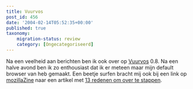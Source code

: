 ```yaml
---
title: Vuurvos
post_id: 456
date: '2004-02-14T05:52:35+00:00'
published: true
taxonomy:
    migration-status: review
    category: [Ongecategoriseerd]
---
```

Na een veelheid aan berichten ben ik ook over op [Vuurvos](http://www.mozilla.org/products/firefox/) 0.8. Na een halve avond ben ik zo enthousiast dat ik er meteen maar mijn default browser van heb gemaakt. Een beetje surfen bracht mij ook bij een link op [mozillaZine](http://www.mozillazine.org/) naar een artikel met [13 redenen om over te stappen](http://www.flexbeta.net/main/articles.php?action=show&id=32).